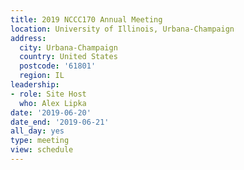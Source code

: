 ```yaml
---
title: 2019 NCCC170 Annual Meeting
location: University of Illinois, Urbana-Champaign
address:
  city: Urbana-Champaign
  country: United States
  postcode: '61801'
  region: IL
leadership:
- role: Site Host
  who: Alex Lipka
date: '2019-06-20'
date_end: '2019-06-21'
all_day: yes
type: meeting
view: schedule
---
```

